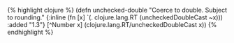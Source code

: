{% highlight clojure %}
(defn unchecked-double
  "Coerce to double. Subject to rounding."
  {:inline (fn  [x] `(. clojure.lang.RT (uncheckedDoubleCast ~x)))
   :added "1.3"}
  [^Number x] (clojure.lang.RT/uncheckedDoubleCast x))
{% endhighlight %}
